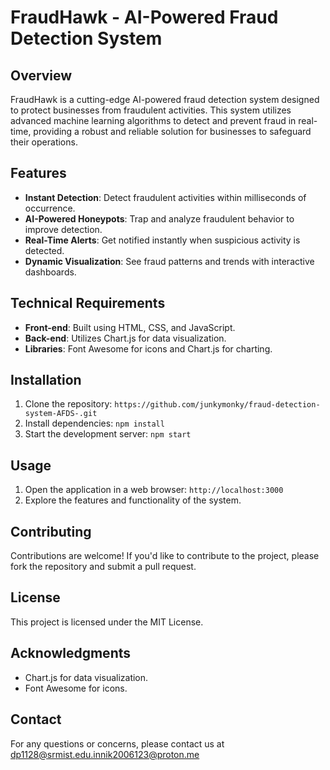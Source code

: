 **FraudHawk - AI-Powered Fraud Detection System**
=====================================================

**Overview**
------------

FraudHawk is a cutting-edge AI-powered fraud detection system designed to protect businesses from fraudulent activities. This system utilizes advanced machine learning algorithms to detect and prevent fraud in real-time, providing a robust and reliable solution for businesses to safeguard their operations.

**Features**
------------

* **Instant Detection**: Detect fraudulent activities within milliseconds of occurrence.
* **AI-Powered Honeypots**: Trap and analyze fraudulent behavior to improve detection.
* **Real-Time Alerts**: Get notified instantly when suspicious activity is detected.
* **Dynamic Visualization**: See fraud patterns and trends with interactive dashboards.

**Technical Requirements**
-------------------------

* **Front-end**: Built using HTML, CSS, and JavaScript.
* **Back-end**: Utilizes Chart.js for data visualization.
* **Libraries**: Font Awesome for icons and Chart.js for charting.

**Installation**
------------

1. Clone the repository: `https://github.com/junkymonky/fraud-detection-system-AFDS-.git`
2. Install dependencies: `npm install`
3. Start the development server: `npm start`

**Usage**
-----

1. Open the application in a web browser: `http://localhost:3000`
2. Explore the features and functionality of the system.

**Contributing**
------------

Contributions are welcome! If you'd like to contribute to the project, please fork the repository and submit a pull request.

**License**
-------

This project is licensed under the MIT License.

**Acknowledgments**
--------------

* Chart.js for data visualization.
* Font Awesome for icons.

**Contact**
---------

For any questions or concerns, please contact us at [dp1128@srmist.edu.in](mailto:dp1128@srmist.edu.in)[nik2006123@proton.me](mailto:nik2006123@proton.me)
